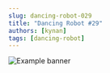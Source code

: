 ```yaml
---
slug: dancing-robot-029
title: "Dancing Robot #29"
authors: [kynan]
tags: [dancing-robot]
---
```


![Example banner](/img/stories/dancing-robot/029.PNG)
